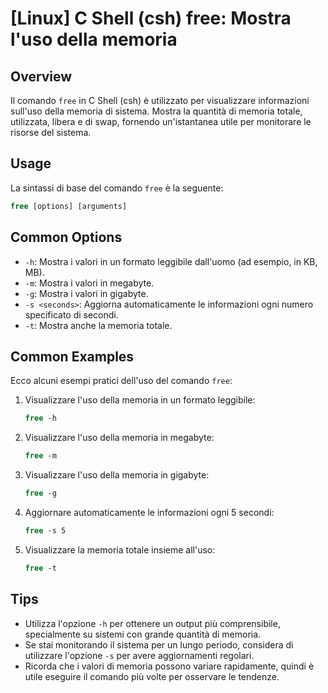 # [Linux] C Shell (csh) free: Mostra l'uso della memoria

## Overview
Il comando `free` in C Shell (csh) è utilizzato per visualizzare informazioni sull'uso della memoria di sistema. Mostra la quantità di memoria totale, utilizzata, libera e di swap, fornendo un'istantanea utile per monitorare le risorse del sistema.

## Usage
La sintassi di base del comando `free` è la seguente:

```csh
free [options] [arguments]
```

## Common Options
- `-h`: Mostra i valori in un formato leggibile dall'uomo (ad esempio, in KB, MB).
- `-m`: Mostra i valori in megabyte.
- `-g`: Mostra i valori in gigabyte.
- `-s <seconds>`: Aggiorna automaticamente le informazioni ogni numero specificato di secondi.
- `-t`: Mostra anche la memoria totale.

## Common Examples
Ecco alcuni esempi pratici dell'uso del comando `free`:

1. Visualizzare l'uso della memoria in un formato leggibile:
   ```csh
   free -h
   ```

2. Visualizzare l'uso della memoria in megabyte:
   ```csh
   free -m
   ```

3. Visualizzare l'uso della memoria in gigabyte:
   ```csh
   free -g
   ```

4. Aggiornare automaticamente le informazioni ogni 5 secondi:
   ```csh
   free -s 5
   ```

5. Visualizzare la memoria totale insieme all'uso:
   ```csh
   free -t
   ```

## Tips
- Utilizza l'opzione `-h` per ottenere un output più comprensibile, specialmente su sistemi con grande quantità di memoria.
- Se stai monitorando il sistema per un lungo periodo, considera di utilizzare l'opzione `-s` per avere aggiornamenti regolari.
- Ricorda che i valori di memoria possono variare rapidamente, quindi è utile eseguire il comando più volte per osservare le tendenze.